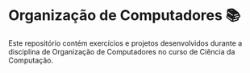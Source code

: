 # Organização de Computadores 📚
Este repositório contém exercícios e projetos desenvolvidos durante a disciplina de Organização de Computadores no curso de Ciência da Computação.
